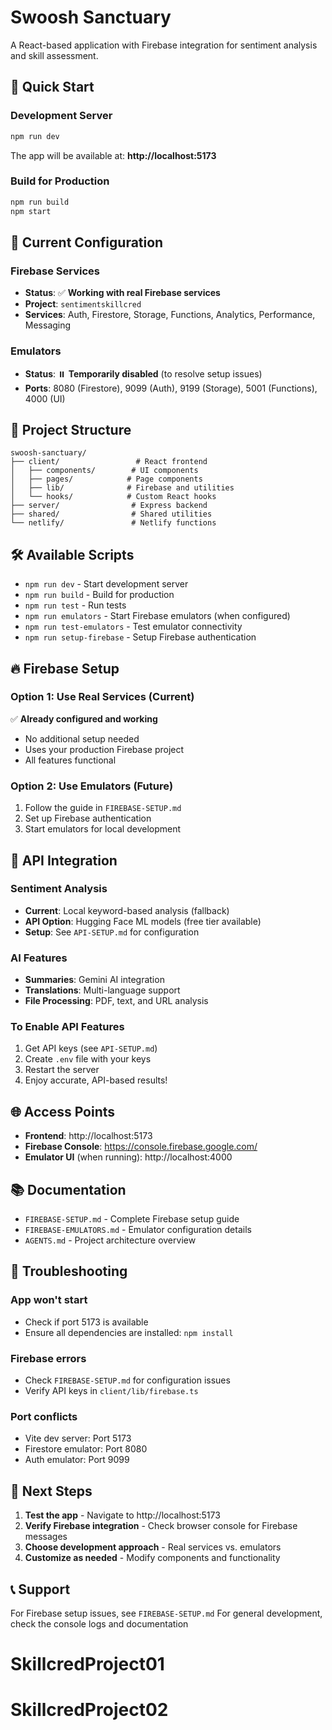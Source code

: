 # Swoosh Sanctuary

A React-based application with Firebase integration for sentiment analysis and skill assessment.

## 🚀 Quick Start

### Development Server
```bash
npm run dev
```
The app will be available at: **http://localhost:5173**

### Build for Production
```bash
npm run build
npm start
```

## 🔧 Current Configuration

### Firebase Services
- **Status**: ✅ **Working with real Firebase services**
- **Project**: `sentimentskillcred`
- **Services**: Auth, Firestore, Storage, Functions, Analytics, Performance, Messaging

### Emulators
- **Status**: ⏸️ **Temporarily disabled** (to resolve setup issues)
- **Ports**: 8080 (Firestore), 9099 (Auth), 9199 (Storage), 5001 (Functions), 4000 (UI)

## 📁 Project Structure

```
swoosh-sanctuary/
├── client/                 # React frontend
│   ├── components/        # UI components
│   ├── pages/            # Page components
│   ├── lib/              # Firebase and utilities
│   └── hooks/            # Custom React hooks
├── server/                # Express backend
├── shared/                # Shared utilities
└── netlify/               # Netlify functions
```

## 🛠️ Available Scripts

- `npm run dev` - Start development server
- `npm run build` - Build for production
- `npm run test` - Run tests
- `npm run emulators` - Start Firebase emulators (when configured)
- `npm run test-emulators` - Test emulator connectivity
- `npm run setup-firebase` - Setup Firebase authentication

## 🔥 Firebase Setup

### Option 1: Use Real Services (Current)
✅ **Already configured and working**
- No additional setup needed
- Uses your production Firebase project
- All features functional

### Option 2: Use Emulators (Future)
1. Follow the guide in `FIREBASE-SETUP.md`
2. Set up Firebase authentication
3. Start emulators for local development

## 🤖 **API Integration**

### **Sentiment Analysis**
- **Current**: Local keyword-based analysis (fallback)
- **API Option**: Hugging Face ML models (free tier available)
- **Setup**: See `API-SETUP.md` for configuration

### **AI Features**
- **Summaries**: Gemini AI integration
- **Translations**: Multi-language support
- **File Processing**: PDF, text, and URL analysis

### **To Enable API Features**
1. Get API keys (see `API-SETUP.md`)
2. Create `.env` file with your keys
3. Restart the server
4. Enjoy accurate, API-based results!

## 🌐 Access Points

- **Frontend**: http://localhost:5173
- **Firebase Console**: https://console.firebase.google.com/
- **Emulator UI** (when running): http://localhost:4000

## 📚 Documentation

- `FIREBASE-SETUP.md` - Complete Firebase setup guide
- `FIREBASE-EMULATORS.md` - Emulator configuration details
- `AGENTS.md` - Project architecture overview

## 🚨 Troubleshooting

### App won't start
- Check if port 5173 is available
- Ensure all dependencies are installed: `npm install`

### Firebase errors
- Check `FIREBASE-SETUP.md` for configuration issues
- Verify API keys in `client/lib/firebase.ts`

### Port conflicts
- Vite dev server: Port 5173
- Firestore emulator: Port 8080
- Auth emulator: Port 9099

## 🎯 Next Steps

1. **Test the app** - Navigate to http://localhost:5173
2. **Verify Firebase integration** - Check browser console for Firebase messages
3. **Choose development approach** - Real services vs. emulators
4. **Customize as needed** - Modify components and functionality

## 📞 Support

For Firebase setup issues, see `FIREBASE-SETUP.md`
For general development, check the console logs and documentation
# SkillcredProject01
# SkillcredProject02

